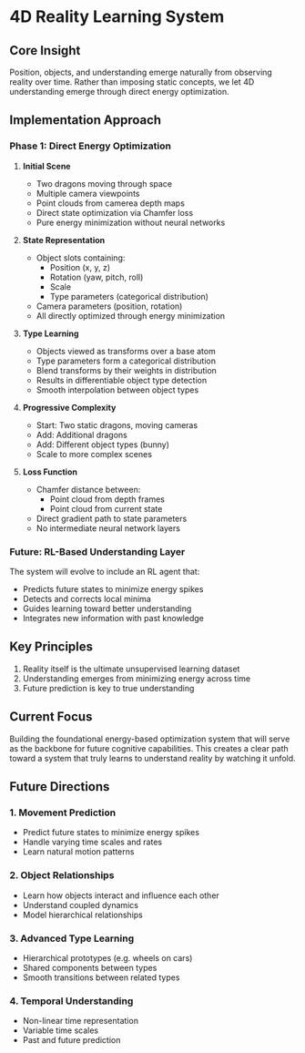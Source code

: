 # 4D Reality Learning System

## Core Insight
Position, objects, and understanding emerge naturally from observing reality over time. Rather than imposing static concepts, we let 4D understanding emerge through direct energy optimization.

## Implementation Approach

### Phase 1: Direct Energy Optimization


1. **Initial Scene**
   - Two dragons moving through space
   - Multiple camera viewpoints
   - Point clouds from camerea depth maps
   - Direct state optimization via Chamfer loss
   - Pure energy minimization without neural networks

2. **State Representation**
   - Object slots containing:
     - Position (x, y, z)
     - Rotation (yaw, pitch, roll)
     - Scale
     - Type parameters (categorical distribution)
   - Camera parameters (position, rotation)
   - All directly optimized through energy minimization

3. **Type Learning**
   - Objects viewed as transforms over a base atom
   - Type parameters form a categorical distribution
   - Blend transforms by their weights in distribution
   - Results in differentiable object type detection
   - Smooth interpolation between object types

4. **Progressive Complexity**
   - Start: Two static dragons, moving cameras
   - Add: Additional dragons
   - Add: Different object types (bunny)
   - Scale to more complex scenes

5. **Loss Function**
   - Chamfer distance between:
     - Point cloud from depth frames
     - Point cloud from current state
   - Direct gradient path to state parameters
   - No intermediate neural network layers

### Future: RL-Based Understanding Layer

The system will evolve to include an RL agent that:
- Predicts future states to minimize energy spikes
- Detects and corrects local minima
- Guides learning toward better understanding
- Integrates new information with past knowledge

## Key Principles
1. Reality itself is the ultimate unsupervised learning dataset
2. Understanding emerges from minimizing energy across time
4. Future prediction is key to true understanding

## Current Focus
Building the foundational energy-based optimization system that will serve as the backbone for future cognitive capabilities. This creates a clear path toward a system that truly learns to understand reality by watching it unfold.

## Future Directions

### 1. Movement Prediction
- Predict future states to minimize energy spikes
- Handle varying time scales and rates
- Learn natural motion patterns

### 2. Object Relationships
- Learn how objects interact and influence each other
- Understand coupled dynamics
- Model hierarchical relationships

### 3. Advanced Type Learning
- Hierarchical prototypes (e.g. wheels on cars)
- Shared components between types
- Smooth transitions between related types

### 4. Temporal Understanding
- Non-linear time representation
- Variable time scales
- Past and future prediction
